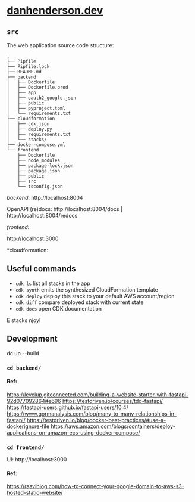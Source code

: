 # [danhenderson.dev](https://www.danhenderson.dev)

## `src`

The web application source code structure: 
```
.
├── Pipfile
├── Pipfile.lock
├── README.md
├── backend
│   ├── Dockerfile
│   ├── Dockerfile.prod
│   ├── app
│   ├── oauth2_google.json
│   ├── public
│   ├── pyproject.toml
│   └── requirements.txt
├── cloudformation
│   ├── cdk.json
│   ├── deploy.py
│   ├── requirements.txt
│   └── stacks/
├── docker-compose.yml
└── frontend
    ├── Dockerfile
    ├── node_modules
    ├── package-lock.json
    ├── package.json
    ├── public
    ├── src
    └── tsconfig.json
```

*backend*: 
http://localhost:8004

OpenAPI (re)docs: http://localhost:8004/docs | http://localhost:8004/redocs

*frontend*:

http://localhost:3000

*cloudformation:




## Useful commands

 * `cdk ls`          list all stacks in the app
 * `cdk synth`       emits the synthesized CloudFormation template
 * `cdk deploy`      deploy this stack to your default AWS account/region
 * `cdk diff`        compare deployed stack with current state
 * `cdk docs`        open CDK documentation

E
stacks
njoy!

## Development


dc up --build
 

### `cd backend/`


#### Ref:
https://levelup.gitconnected.com/building-a-website-starter-with-fastapi-92d077092864#e696
https://testdriven.io/courses/tdd-fastapi/
https://fastapi-users.github.io/fastapi-users/10.4/
https://www.gormanalysis.com/blog/many-to-many-relationships-in-fastapi/
https://testdriven.io/blog/docker-best-practices/#use-a-dockerignore-file
https://aws.amazon.com/blogs/containers/deploy-applications-on-amazon-ecs-using-docker-compose/


### `cd frontend/`

UI: http://localhost:3000


#### Ref:
https://raaviblog.com/how-to-connect-your-google-domain-to-aws-s3-hosted-static-website/



